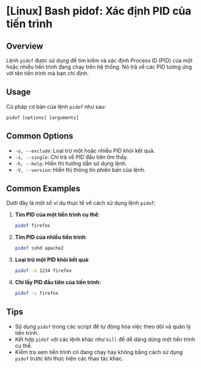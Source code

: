 # [Linux] Bash pidof: Xác định PID của tiến trình

## Overview
Lệnh `pidof` được sử dụng để tìm kiếm và xác định Process ID (PID) của một hoặc nhiều tiến trình đang chạy trên hệ thống. Nó trả về các PID tương ứng với tên tiến trình mà bạn chỉ định.

## Usage
Cú pháp cơ bản của lệnh `pidof` như sau:
```
pidof [options] [arguments]
```

## Common Options
- `-o, --exclude`: Loại trừ một hoặc nhiều PID khỏi kết quả.
- `-s, --single`: Chỉ trả về PID đầu tiên tìm thấy.
- `-h, --help`: Hiển thị hướng dẫn sử dụng lệnh.
- `-V, --version`: Hiển thị thông tin phiên bản của lệnh.

## Common Examples
Dưới đây là một số ví dụ thực tế về cách sử dụng lệnh `pidof`:

1. **Tìm PID của một tiến trình cụ thể**:
   ```bash
   pidof firefox
   ```

2. **Tìm PID của nhiều tiến trình**:
   ```bash
   pidof sshd apache2
   ```

3. **Loại trừ một PID khỏi kết quả**:
   ```bash
   pidof -o 1234 firefox
   ```

4. **Chỉ lấy PID đầu tiên của tiến trình**:
   ```bash
   pidof -s firefox
   ```

## Tips
- Sử dụng `pidof` trong các script để tự động hóa việc theo dõi và quản lý tiến trình.
- Kết hợp `pidof` với các lệnh khác như `kill` để dễ dàng dừng một tiến trình cụ thể.
- Kiểm tra xem tiến trình có đang chạy hay không bằng cách sử dụng `pidof` trước khi thực hiện các thao tác khác.